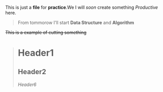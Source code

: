 This is just a __file__ for **practice**.We I will _soon_ create something *Productive* here.

> From tommorow I'll start **Data Structure** and **Algorithm**

~~This is a example of cutting something~~

># Header1
>## Header2
>###### Header6
